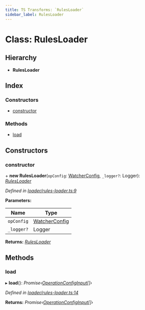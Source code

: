 ```yaml
---
title: TS Transforms: `RulesLoader`
sidebar_label: RulesLoader
---
```


# Class: RulesLoader

## Hierarchy

* **RulesLoader**

## Index

### Constructors

* [constructor](rulesloader.md#constructor)

### Methods

* [load](rulesloader.md#load)

## Constructors

###  constructor

\+ **new RulesLoader**(`opConfig`: [WatcherConfig](../interfaces/watcherconfig.md), `_logger?`: Logger): *[RulesLoader](rulesloader.md)*

*Defined in [loader/rules-loader.ts:9](https://github.com/terascope/teraslice/blob/d8feecc03/packages/ts-transforms/src/loader/rules-loader.ts#L9)*

**Parameters:**

Name | Type |
------ | ------ |
`opConfig` | [WatcherConfig](../interfaces/watcherconfig.md) |
`_logger?` | Logger |

**Returns:** *[RulesLoader](rulesloader.md)*

## Methods

###  load

▸ **load**(): *Promise‹[OperationConfigInput](../overview.md#operationconfiginput)[]›*

*Defined in [loader/rules-loader.ts:14](https://github.com/terascope/teraslice/blob/d8feecc03/packages/ts-transforms/src/loader/rules-loader.ts#L14)*

**Returns:** *Promise‹[OperationConfigInput](../overview.md#operationconfiginput)[]›*
